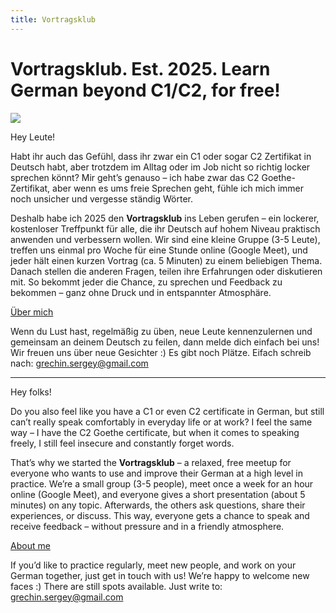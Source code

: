 ```yaml
---
title: Vortragsklub
---
```


# Vortragsklub. Est. 2025. Learn German beyond C1/C2, for free!

<img src="https://github.com/user-attachments/assets/3ae89e21-ff90-48aa-8d19-61f7343241f2" />

Hey Leute!

Habt ihr auch das Gefühl, dass ihr zwar ein C1 oder sogar C2 Zertifikat in Deutsch habt, aber trotzdem im Alltag oder im Job nicht so richtig locker sprechen könnt? Mir geht’s genauso – ich habe zwar das C2 Goethe-Zertifikat, aber wenn es ums freie Sprechen geht, fühle ich mich immer noch unsicher und vergesse ständig Wörter.

Deshalb habe ich 2025 den **Vortragsklub** ins Leben gerufen – ein lockerer, kostenloser Treffpunkt für alle, die ihr Deutsch auf hohem Niveau praktisch anwenden und verbessern wollen. Wir sind eine kleine Gruppe (3-5 Leute), treffen uns einmal pro Woche für eine Stunde online (Google Meet), und jeder hält einen kurzen Vortrag (ca. 5 Minuten) zu einem beliebigen Thema. Danach stellen die anderen Fragen, teilen ihre Erfahrungen oder diskutieren mit. So bekommt jeder die Chance, zu sprechen und Feedback zu bekommen – ganz ohne Druck und in entspannter Atmosphäre.

[Über mich](https://grechin.org/about.html)

Wenn du Lust hast, regelmäßig zu üben, neue Leute kennenzulernen und gemeinsam an deinem Deutsch zu feilen, dann melde dich einfach bei uns! Wir freuen uns über neue Gesichter :) Es gibt noch Plätze. Eifach schreib nach: grechin.sergey@gmail.com

---

Hey folks!

Do you also feel like you have a C1 or even C2 certificate in German, but still can’t really speak comfortably in everyday life or at work? I feel the same way – I have the C2 Goethe certificate, but when it comes to speaking freely, I still feel insecure and constantly forget words.

That’s why we started the **Vortragsklub** – a relaxed, free meetup for everyone who wants to use and improve their German at a high level in practice. We’re a small group (3-5 people), meet once a week for an hour online (Google Meet), and everyone gives a short presentation (about 5 minutes) on any topic. Afterwards, the others ask questions, share their experiences, or discuss. This way, everyone gets a chance to speak and receive feedback – without pressure and in a friendly atmosphere.

[About me](https://grechin.org/about.html)

If you’d like to practice regularly, meet new people, and work on your German together, just get in touch with us! We’re happy to welcome new faces :) There are still spots available. Just write to: grechin.sergey@gmail.com



